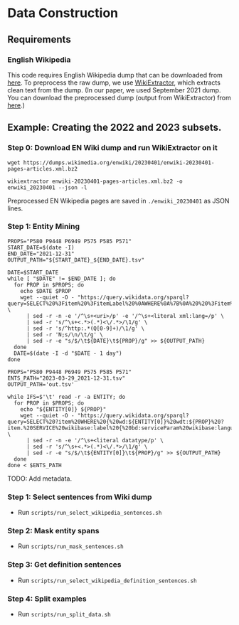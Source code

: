 # Data Construction

## Requirements
### English Wikipedia
This code requires English Wikipedia dump that can be downloaded from [here](https://dumps.wikimedia.org/enwiki/). To preprocess the raw dump, we use [WikiExtractor](https://github.com/attardi/wikiextractor), which extracts clean text from the dump. (In our paper, we used September 2021 dump. You can download the preprocessed dump (output from WikiExtractor) from [here](https://utexas.box.com/s/wxx9md1ejf8gcacbyvkedyznkf4y5o38).)  

## Example: Creating the 2022 and 2023 subsets.

### Step 0: Download EN Wiki dump and run WikiExtractor on it

```
wget https://dumps.wikimedia.org/enwiki/20230401/enwiki-20230401-pages-articles.xml.bz2
```

```
wikiextractor enwiki-20230401-pages-articles.xml.bz2 -o enwiki_20230401 --json -l
```
Preprocessed EN Wikipedia pages are saved in `./enwiki_20230401` as JSON lines.

### Step 1: Entity Mining

```
PROPS="P580 P9448 P6949 P575 P585 P571"
START_DATE=$(date -I)
END_DATE="2021-12-31"
OUTPUT_PATH="${START_DATE}_${END_DATE}.tsv"

DATE=$START_DATE
while [ "$DATE" != $END_DATE ]; do 
  for PROP in $PROPS; do
    echo $DATE $PROP
    wget --quiet -O - "https://query.wikidata.org/sparql?query=SELECT%20%3Fitem%20%3FitemLabel%20%0AWHERE%0A%7B%0A%20%20%3Fitem%20%20p%3A${PROP}/ps%3A${PROP}%20%22${DATE}T00%3A00%3A00Z%22%5E%5Exsd%3AdateTime.%0A%20%20%3Fitem%20rdfs%3Alabel%20%3FitemLabel.%0A%20%20FILTER%28LANG%28%3FitemLabel%29%20%3D%20%22en%22%29.%0A%20%20SERVICE%20wikibase%3Alabel%20%7B%20bd%3AserviceParam%20wikibase%3Alanguage%20%22%5BAUTO_LANGUAGE%5D%2Cen%22.%20%7D%0A%7D" \
      | sed -r -n -e '/^\s+<uri>/p' -e '/^\s+<literal xml:lang=/p' \
      | sed -r 's/^\s+<.*>(.*)<\/.*>/\1/g' \
      | sed -r 's/^http:.*(Q[0-9]+)/\1/g' \
      | sed -r 'N;s/\n/\t/g' \
      | sed -r -e "s/$/\t${DATE}\t${PROP}/g" >> ${OUTPUT_PATH}
  done
  DATE=$(date -I -d "$DATE - 1 day")
done

```

```
PROPS="P580 P9448 P6949 P575 P585 P571"
ENTS_PATH="2023-03-29_2021-12-31.tsv"
OUTPUT_PATH='out.tsv'

while IFS=$'\t' read -r -a ENTITY; do
  for PROP in $PROPS; do
    echo "${ENTITY[0]} ${PROP}"
    wget --quiet -O - "https://query.wikidata.org/sparql?query=SELECT%20?item%20WHERE%20{%20wd:${ENTITY[0]}%20wdt:${PROP}%20?item.%20SERVICE%20wikibase:label%20{%20bd:serviceParam%20wikibase:language%20%22en,en%22.%20}%20}"  \
      | sed -r -n -e '/^\s+<literal datatype/p' \
      | sed -r 's/^\s+<.*>(.*)<\/.*>/\1/g' \
      | sed -r -e "s/$/\t${ENTITY[0]}\t${PROP}/g" >> ${OUTPUT_PATH}
  done
done < $ENTS_PATH
```

TODO: Add metadata. 

### Step 1: Select sentences from Wiki dump 
- Run `scripts/run_select_wikipedia_sentences.sh`

### Step 2: Mask entity spans 
- Run `scripts/run_mask_sentences.sh`

### Step 3: Get definition sentences 
- Run `scripts/run_select_wikipedia_definition_sentences.sh`

### Step 4: Split examples
- Run `scripts/run_split_data.sh`
